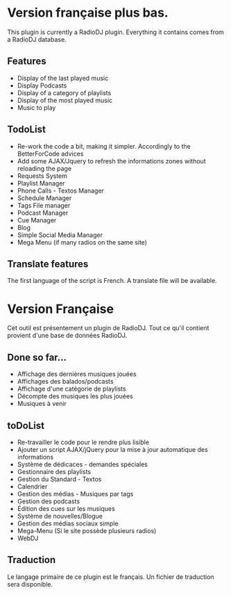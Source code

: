 # Version française plus bas.
This plugin is currently a RadioDJ plugin. Everything it contains comes from a RadioDJ database.

## Features
* Display of the last played music
* Display Podcasts
* Display of a category of playlists
* Display of the most played music
* Music to play

## TodoList
* Re-work the code a bit, making it simpler. Accordingly to the BetterForCode advices
* Add some AJAX/Jquery to refresh the informations zones without reloading the page
* Requests System
* Playlist Manager
* Phone Calls - Textos Manager
* Schedule Manager
* Tags File manager
* Podcast Manager
* Cue Manager
* Blog
* Simple Social Media Manager
* Mega Menu (if many radios on the same site)

## Translate features
The first language of the script is French. A translate file will be available.
 
# Version Française
Cet outil est présentement un plugin de RadioDJ. Tout ce qu'il contient provient d'une base de données RadioDJ.

## Done so far...
* Affichage des dernières musiques jouées
* Affichages des balados/podcasts
* Affichage d'une catégorie de playlists
* Décompte des musiques les plus jouées
* Musiques à venir

## toDoList
* Re-travailler le code pour le rendre plus lisible
* Ajouter un script AJAX/jQuery pour la mise à jour automatique des informations
* Système de dédicaces - demandes spéciales
* Gestionnaire des playlists
* Gestion du Standard - Textos
* Calendrier
* Gestion des médias - Musiques par tags
* Gestion des podcasts
* Édition des cues sur les musiques
* Système de nouvelles/Blogue
* Gestion des médias sociaux simple
* Mega-Menu (Si le site possède plusieurs radios)
* WebDJ

## Traduction
Le langage primaire de ce plugin est le français. Un fichier de traduction sera disponible.
